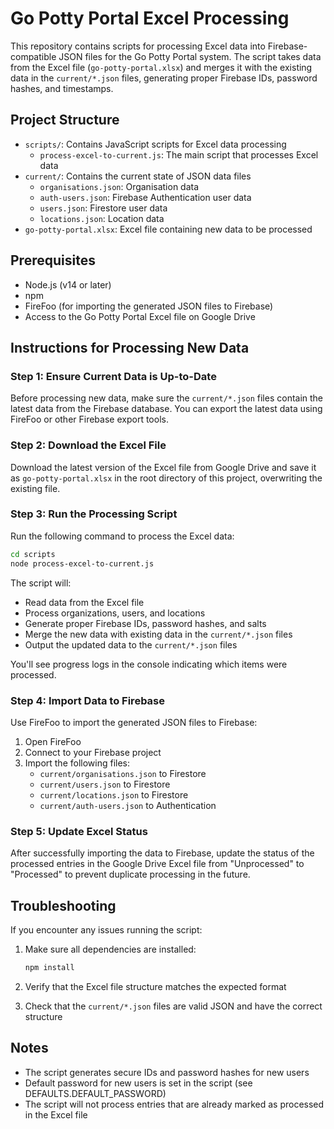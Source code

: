 # Go Potty Portal Excel Processing

This repository contains scripts for processing Excel data into Firebase-compatible JSON files for the Go Potty Portal system. The script takes data from the Excel file (`go-potty-portal.xlsx`) and merges it with the existing data in the `current/*.json` files, generating proper Firebase IDs, password hashes, and timestamps.

## Project Structure

- `scripts/`: Contains JavaScript scripts for Excel data processing
  - `process-excel-to-current.js`: The main script that processes Excel data
- `current/`: Contains the current state of JSON data files
  - `organisations.json`: Organisation data
  - `auth-users.json`: Firebase Authentication user data
  - `users.json`: Firestore user data
  - `locations.json`: Location data
- `go-potty-portal.xlsx`: Excel file containing new data to be processed

## Prerequisites

- Node.js (v14 or later)
- npm
- FireFoo (for importing the generated JSON files to Firebase)
- Access to the Go Potty Portal Excel file on Google Drive

## Instructions for Processing New Data

### Step 1: Ensure Current Data is Up-to-Date

Before processing new data, make sure the `current/*.json` files contain the latest data from the Firebase database. You can export the latest data using FireFoo or other Firebase export tools.

### Step 2: Download the Excel File

Download the latest version of the Excel file from Google Drive and save it as `go-potty-portal.xlsx` in the root directory of this project, overwriting the existing file.

### Step 3: Run the Processing Script

Run the following command to process the Excel data:

```bash
cd scripts
node process-excel-to-current.js
```

The script will:
- Read data from the Excel file
- Process organizations, users, and locations
- Generate proper Firebase IDs, password hashes, and salts
- Merge the new data with existing data in the `current/*.json` files
- Output the updated data to the `current/*.json` files

You'll see progress logs in the console indicating which items were processed.

### Step 4: Import Data to Firebase

Use FireFoo to import the generated JSON files to Firebase:

1. Open FireFoo
2. Connect to your Firebase project
3. Import the following files:
   - `current/organisations.json` to Firestore
   - `current/users.json` to Firestore
   - `current/locations.json` to Firestore
   - `current/auth-users.json` to Authentication

### Step 5: Update Excel Status

After successfully importing the data to Firebase, update the status of the processed entries in the Google Drive Excel file from "Unprocessed" to "Processed" to prevent duplicate processing in the future.

## Troubleshooting

If you encounter any issues running the script:

1. Make sure all dependencies are installed:
   ```bash
   npm install
   ```

2. Verify that the Excel file structure matches the expected format

3. Check that the `current/*.json` files are valid JSON and have the correct structure

## Notes

- The script generates secure IDs and password hashes for new users
- Default password for new users is set in the script (see DEFAULTS.DEFAULT_PASSWORD)
- The script will not process entries that are already marked as processed in the Excel file
